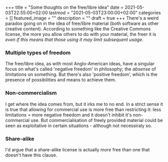 +++
title =  "Some thoughts on the free/libre idea"
date = 2021-05-03T22:55:00+02:00
lastmod = "2021-05-03T23:00:00+02:00"
categories = []
featured_image = ""
description = ""
draft = true
+++
There's a weird paradox going on in the idea of free/libre material (both software as other creative content). According to something like the Creative Commons license, the more you allow others to do with your material, the freer it is *even if this means that those using it may limit subsequent usage*.
<!--more-->

### Multiple types of freedom
The free/libre idea, as with most Anglo-American ideas, have a singular focus on what's called 'negative freedom' in philosophy; the *absense* of limitations on something. But there's also 'positive freedom', which is the presence of possibilities and means to achieve them.

### Non-commercialism
I get where the idea comes from, but it irks me to no end. In a strict sense it is true that allowing for commercial use is more free than restricting it: less limitations = more negative freedom and it doesn't inhibit it's non-commercial use. But commercialisation of freely provided material could be seen as exploitative in certain situations - although not necessiraly so. 

### Share-alike
I'd argue that a share-alike license is actually *more* free than one that doesn't have this clause. 
